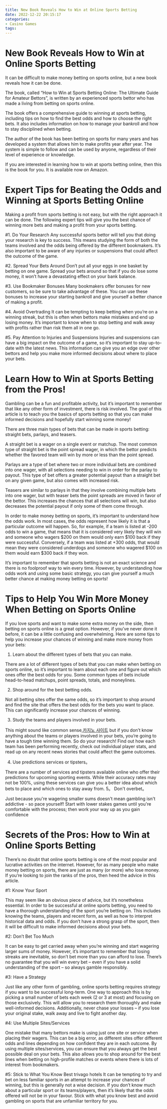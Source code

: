 ```yaml
---
title: New Book Reveals How to Win at Online Sports Betting 
date: 2022-12-22 20:15:17
categories:
- Casino Games
tags:
---
```



#  New Book Reveals How to Win at Online Sports Betting 

It can be difficult to make money betting on sports online, but a new book reveals how it can be done.

The book, called “How to Win at Sports Betting Online: The Ultimate Guide for Amateur Bettors”, is written by an experienced sports bettor who has made a living from betting on sports online.

The book offers a comprehensive guide to winning at sports betting, including tips on how to find the best odds and how to choose the right bets. It also includes information on how to manage your bankroll and how to stay disciplined when betting.

The author of the book has been betting on sports for many years and has developed a system that allows him to make profits year after year. The system is simple to follow and can be used by anyone, regardless of their level of experience or knowledge.

If you are interested in learning how to win at sports betting online, then this is the book for you. It is available now on Amazon.

#  Expert Tips for Beating the Odds and Winning at Sports Betting Online 

Making a profit from sports betting is not easy, but with the right approach it can be done. The following expert tips will give you the best chance of winning more bets and making a profit from your sports betting.

#1. Do Your Research 
Any successful sports bettor will tell you that doing your research is key to success. This means studying the form of both the teams involved and the odds being offered by the different bookmakers. It’s also important to be aware of any injuries or suspensions that could affect the outcome of the game.

#2. Spread Your Bets Around 
Don’t put all your eggs in one basket by betting on one game. Spread your bets around so that if you do lose some money, it won’t have a devastating effect on your bank balance.

#3. Use Bookmaker Bonuses 
Many bookmakers offer bonuses for new customers, so be sure to take advantage of these. You can use these bonuses to increase your starting bankroll and give yourself a better chance of making a profit.

#4. Avoid Overtrading 
It can be tempting to keep betting when you’re on a winning streak, but this is often when bettors make mistakes and end up losing money. It’s important to know when to stop betting and walk away with profits rather than risk them all in one go.

#5. Pay Attention to Injuries and Suspensions 
Injuries and suspensions can have a big impact on the outcome of a game, so it’s important to stay up-to-date with the latest news. This information can give you an edge over other bettors and help you make more informed decisions about where to place your bets.

#  Learn How to Win at Sports Betting from the Pros! 

Gambling can be a fun and profitable activity, but it’s important to remember that like any other form of investment, there is risk involved. The goal of this article is to teach you the basics of sports betting so that you can make informed decisions and hopefully start winning some money!

There are three main types of bets that can be made in sports betting: straight bets, parlays, and teasers. 

A straight bet is a wager on a single event or matchup. The most common type of straight bet is the point spread wager, in which the bettor predicts whether the favored team will win by more or less than the point spread.

Parlays are a type of bet where two or more individual bets are combined into one wager, with all selections needing to win in order for the parlay to payout. This type of bet offers a greater potential payout than a straight bet on any given game, but also comes with increased risk.

Teasers are similar to parlays in that they involve combining multiple bets into one wager, but with teaser bets the point spreads are moved in favor of the bettor. This increases the chances that all selections will win, but also decreases the potential payout if only some of them come through.

In order to make money betting on sports, it’s important to understand how the odds work. In most cases, the odds represent how likely it is that a particular outcome will happen. So, for example, if a team is listed at -200 odds to win a game, that means that it is considered very likely they will win and someone who wagers $200 on them would only earn $100 back if they were successful. Conversely, if a team was listed at +300 odds, that would mean they were considered underdogs and someone who wagered $100 on them would earn $300 back if they won.

It’s important to remember that sports betting is not an exact science and there is no foolproof way to win every time. However, by understanding how odds work and using some basic strategy, you can give yourself a much better chance at making money betting on sports!

#  Tips to Help You Win More Money When Betting on Sports Online 

If you love sports and want to make some extra money on the side, then betting on sports online is a great option. However, if you’ve never done it before, it can be a little confusing and overwhelming. Here are some tips to help you increase your chances of winning and make more money from your bets:

1. Learn about the different types of bets that you can make.

There are a lot of different types of bets that you can make when betting on sports online, so it’s important to learn about each one and figure out which ones offer the best odds for you. Some common types of bets include head-to-head matchups, point spreads, totals, and moneylines.

2. Shop around for the best betting odds.

Not all betting sites offer the same odds, so it’s important to shop around and find the site that offers the best odds for the bets you want to place. This can significantly increase your chances of winning.

3. Study the teams and players involved in your bets.

This might sound like common sense,[카지노 사이트](https://choegocasino.com/) but if you don’t know anything about the teams or players involved in your bets, you’re going to have a tough time winning them. So do your research! Find out how each team has been performing recently, check out individual player stats, and read up on any recent news stories that could affect the game outcomes.

4. Use predictions services or tipsters。

There are a number of services and tipsters available online who offer their predictions for upcoming sporting events. While their accuracy rates may not be 100%, using these services can give you a better idea about which bets to place and which ones to stay away from. 
5。 Don't overbet。

  Just because you're wagering smaller sums doesn't mean gambling isn't addictive - so pace yourself! Start with lower stakes games until you're comfortable with the process; then work your way up as you gain confidence

#  Secrets of the Pros: How to Win at Online Sports Betting

There’s no doubt that online sports betting is one of the most popular and lucrative activities on the internet. However, for as many people who make money betting on sports, there are just as many (or more) who lose money. If you’re looking to join the ranks of the pros, then heed the advice in this article.




#1: Know Your Sport

This may seem like an obvious piece of advice, but it’s nonetheless essential. In order to be successful at online sports betting, you need to have a thorough understanding of the sport you’re betting on. This includes knowing the teams, players and recent form, as well as how to interpret historical data and odds. If you don’t have a strong grasp of the sport, then it will be difficult to make informed decisions about your bets.



#2: Don’t Bet Too Much

It can be easy to get carried away when you’re winning and start wagering larger sums of money. However, it’s important to remember that losing streaks are inevitable, so don’t bet more than you can afford to lose. There’s no guarantee that you will win every bet – even if you have a solid understanding of the sport – so always gamble responsibly.



#3: Have a Strategy

Just like any other form of gambling, online sports betting requires strategy if you want to be successful long-term. One way to approach this is by picking a small number of bets each week (2 or 3 at most) and focusing on those exclusively. This will allow you to research them thoroughly and make well-informed decisions. Additionally, never chase your losses – if you lose your original stake, walk away and live to fight another day.



#4: Use Multiple Sites/Services

One mistake that many bettors make is using just one site or service when placing their wagers. This can be a big error, as different sites offer different odds and lines depending on how confident they are in each outcome. By using multiple sites/services, you can ensure that you always get the best possible deal on your bets. This also allows you to shop around for the best lines when betting on high-profile matches or events where there is lots of interest from bookmakers.



#5: Stick to What You Know Best
 trivago hotels It can be tempting to try and bet on less familiar sports in an attempt to increase your chances of winning, but this is generally not a wise decision. If you don’t know much about a particular sport or its teams/players, then it’s likely that the odds offered will not be in your favour. Stick with what you know best and avoid gambling on sports that are unfamiliar territory for you.